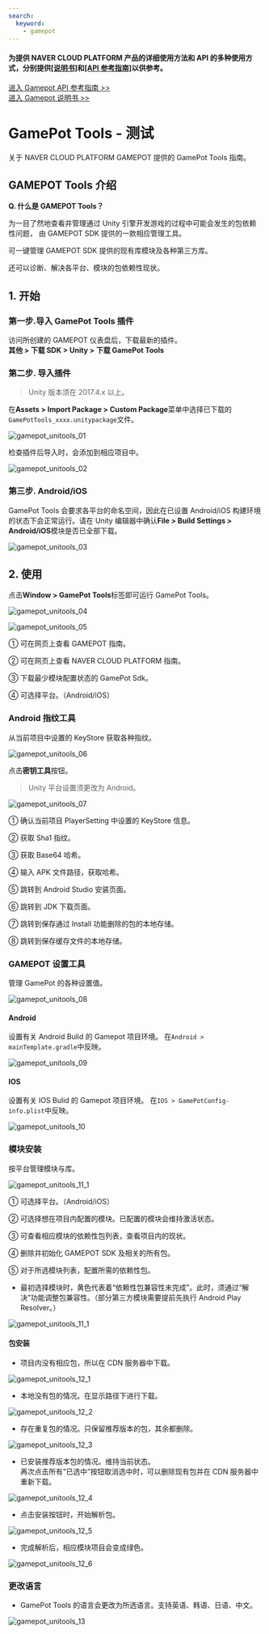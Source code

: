```yaml
---
search:
  keyword:
    - gamepot
---
```


#### **为提供 NAVER CLOUD PLATFORM 产品的详细使用方法和 API 的多种使用方式，分别提供<a href="https://guide.ncloud-docs.com/docs/zh/home" target="_blank">[说明书]</a>和<a href="https://api.ncloud-docs.com/docs/zh/home" target="_blank">[API 参考指南]</a>以供参考。**

<a href="https://api.ncloud-docs.com/docs/zh/game-gamepot" target="_blank">进入 Gamepot API 参考指南 >></a><br />
<a href="https://guide.ncloud-docs.com/docs/zh/game-gamepot-overview" target="_blank">进入 Gamepot 说明书 >></a>

# GamePot Tools - 测试

关于 NAVER CLOUD PLATFORM GAMEPOT 提供的 GamePot Tools 指南。

## GAMEPOT Tools 介绍

**Q. 什么是 GAMEPOT Tools？**

为一目了然地查看并管理通过 Unity 引擎开发游戏的过程中可能会发生的包依赖性问题，
由 GAMEPOT SDK 提供的一款相应管理工具。

可一键管理 GAMEPOT SDK 提供的现有库模块及各种第三方库。

还可以诊断、解决各平台、模块的包依赖性现状。

## 1. 开始

### 第一步.导入 GamePot Tools 插件

访问所创建的 GAMEPOT 仪表盘后，下载最新的插件。
<br>**其他 > 下载 SDK > Unity > 下载 GamePot Tools**

### 第二步. 导入插件

> Unity 版本须在 2017.4.x 以上。

在**Assets > Import Package > Custom Package**菜单中选择已下载的`GamePotTools_xxxx.unitypackage`文件。

![gamepot_unitools_01](./images/gamepot_unitools_01.png)

检查插件后导入时，会添加到相应项目中。

![gamepot_unitools_02](./images/gamepot_unitools_02.png)

### 第三步. Android/iOS

GamePot Tools 会要求各平台的命名空间，因此在已设置 Android/iOS 构建环境的状态下会正常运行。请在 Unity 编辑器中确认**File > Build Settings > Android/iOS**模块是否已全部下载。

![gamepot_unitools_03](./images/gamepot_unitools_03.png)

## 2. 使用

点击**Window > GamePot Tools**标签即可运行 GamePot Tools。

![gamepot_unitools_04](./images/gamepot_unitools_04.png)

![gamepot_unitools_05](./images/gamepot_unitools_05.png)

① 可在网页上查看 GAMEPOT 指南。

② 可在网页上查看 NAVER CLOUD PLATFORM 指南。

③ 下载最少模块配置状态的 GamePot Sdk。

④ 可选择平台。（Android/iOS）

### Android 指纹工具

从当前项目中设置的 KeyStore 获取各种指纹。

![gamepot_unitools_06](./images/gamepot_unitools_06.png)

点击**密钥工具**按钮。

> Unity 平台设置须更改为 Android。

![gamepot_unitools_07](./images/gamepot_unitools_07.png)

① 确认当前项目 PlayerSetting 中设置的 KeyStore 信息。

② 获取 Sha1 指纹。

③ 获取 Base64 哈希。

④ 输入 APK 文件路径，获取哈希。

⑤ 跳转到 Android Studio 安装页面。

⑥ 跳转到 JDK 下载页面。

⑦ 跳转到保存通过 Install 功能删除的包的本地存储。

⑧ 跳转到保存缓存文件的本地存储。

### GAMEPOT 设置工具

管理 GamePot 的各种设置值。

![gamepot_unitools_08](./images/gamepot_unitools_08.png)

#### Android

设置有关 Android Bulid 的 Gamepot 项目环境。
在`Android > mainTemplate.gradle`中反映。

![gamepot_unitools_09](./images/gamepot_unitools_09.png)

#### IOS

设置有关 IOS Bulid 的 Gamepot 项目环境。
在`IOS > GamePotConfig-info.plist`中反映。

![gamepot_unitools_10](./images/gamepot_unitools_10.png)

### 模块安装

按平台管理模块与库。

![gamepot_unitools_11_1](./images/gamepot_unitools_11_1.png)

① 可选择平台。（Android/iOS）

② 可选择想在项目内配置的模块。已配置的模块会维持激活状态。

③ 可查看相应模块的依赖性包列表，查看项目内的现状。

④ 删除并初始化 GAMEPOT SDK 及相关的所有包。

⑤ 对于所选模块列表，配置所需的依赖性包。

- 最初选择模块时，黄色代表着“依赖性包兼容性未完成”。此时，须通过“解决”功能调整包兼容性。（部分第三方模块需要提前先执行 Android Play Resolver。）

![gamepot_unitools_11_1](./images/gamepot_unitools_11_2.png)

#### 包安装

- 项目内没有相应包，所以在 CDN 服务器中下载。

![gamepot_unitools_12_1](./images/gamepot_unitools_12_1.png)

- 本地没有包的情况。在显示路径下进行下载。

![gamepot_unitools_12_2](./images/gamepot_unitools_12_2.png)

- 存在重复包的情况。只保留推荐版本的包，其余都删除。

![gamepot_unitools_12_3](./images/gamepot_unitools_12_3.png)

- 已安装推荐版本包的情况。维持当前状态。
  <br>再次点击所有“已选中”按钮取消选中时，可以删除现有包并在 CDN 服务器中重新下载。

![gamepot_unitools_12_4](./images/gamepot_unitools_12_4.png)

- 点击安装按钮时，开始解析包。

![gamepot_unitools_12_5](./images/gamepot_unitools_12_5.png)

- 完成解析后，相应模块项目会变成绿色。

![gamepot_unitools_12_6](./images/gamepot_unitools_12_6.png)

### 更改语言

- GamePot Tools 的语言会更改为所选语言。支持英语、韩语、日语、中文。

![gamepot_unitools_13](./images/gamepot_unitools_13.png)
